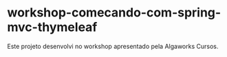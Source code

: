 # workshop-comecando-com-spring-mvc-thymeleaf
Este projeto desenvolvi no workshop apresentado pela Algaworks Cursos.
